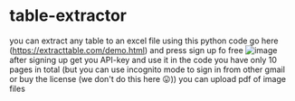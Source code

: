 # table-extractor
you can extract any table to an excel file using this python code
go here (https://extracttable.com/demo.html) and press sign up fo free ![image](https://github.com/majedjun17/table-extractor/assets/106558374/9e0d279c-9ac0-477b-8b87-ad15210160de)
after signing up get you API-key and use it in the code
you have only 10 pages in total (but you can use incognito mode to sign in from other gmail or buy the license (we don't do this here 😛))
you can upload pdf of image files
